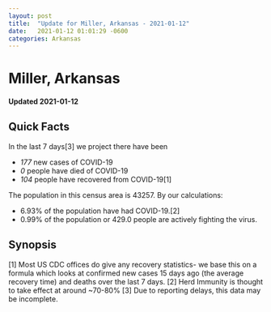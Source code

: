 ```yaml
---
layout: post
title:  "Update for Miller, Arkansas - 2021-01-12"
date:   2021-01-12 01:01:29 -0600
categories: Arkansas
---
```


# Miller, Arkansas
#### Updated 2021-01-12

## Quick Facts

In the last 7 days[3] we project there have been
- *177* new cases of COVID-19
- *0* people have died of COVID-19
- *104* people have recovered from COVID-19[1]

The population in this census area is 43257. By our calculations:
- 6.93% of the population have had COVID-19.[2]
- 0.99% of the population or 429.0 people are actively fighting the virus.

## Synopsis




[1] Most US CDC offices do give any recovery statistics- we base this on a formula which looks at confirmed new cases
15 days ago (the average recovery time) and deaths over the last 7 days.
[2] Herd Immunity is thought to take effect at around ~70-80%
[3] Due to reporting delays, this data may be incomplete. 
    